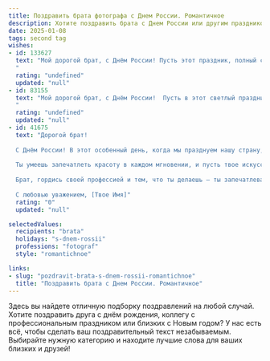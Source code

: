 ```yaml
---
title: Поздравить брата фотографа с Днем России. Романтичное
description: Хотите поздравить брата с Днем России или другим праздником? Наш ИИ создаст незабываемое поздравление, а вы обязательно выделитесь среди других.  
date: 2025-01-08
tags: second tag
wishes:
- id: 133627
  text: "Мой дорогой брат, с Днём России! Пусть этот праздник, полный света и гордости за нашу страну, станет символом твоей яркой жизни, полной таких же прекрасных и запоминающихся кадров, как те, что ты создаёшь своим объективом.  Пусть твоя любовь к фотографии всегда вдохновляет тебя на новые творческие свершения, а счастье и удача будут твоими верными спутниками на этом пути.  С праздником!
  "
  rating: "undefined"
  updated: "null"
- id: 83155
  text: "Мой дорогой брат, с Днём России!  Пусть в этот светлый праздник, как на твоих прекрасных фотографиях, всё вокруг будет озарено любовью, красотой и  гармонией.  Пусть твоя жизнь, полная ярких кадров и незабываемых моментов, будет такой же прекрасной и вдохновляющей, как  Родина-мать.  Целую тебя крепко!
  "
  rating: "undefined"
  updated: "null"
- id: 41675
  text: "Дорогой брат!
  
  С Днём России! В этот особенный день, когда мы празднуем нашу страну, хочу пожелать тебе много ярких кадров и незабываемых моментов в твоей жизни. Пусть каждый снимок, сделанный тобой, будет не только отражением реальности, но и выражением твоего уникального видения мира.
  
  Ты умеешь запечатлеть красоту в каждом мгновении, и пусть твое искусство вдохновляет людей на поиски романтики в обыденности. Пусть каждый новый проект приносит удовлетворение и радость, а твоя творческая энергия никогда не иссякнет.
  
  Брат, гордись своей профессией и тем, что ты делаешь – ты запечатлеваешь самые важные моменты не только для себя, но и для других. Желаю тебе, чтобы каждый новый день был наполнен чудесами, а твое сердце всегда было открыто для любви и счастья.
  
  С любовью уважением, [Твое Имя]"
  rating: "0"
  updated: "null"

selectedValues:
  recipients: "brata"
  holidays: "s-dnem-rossii"
  professions: "fotograf"
  style: "romantichnoe"

links:
- slug: "pozdravit-brata-s-dnem-rossii-romantichnoe"
  title: "Поздравить брата с Днем России. Романтичное"
---
```


Здесь вы найдете отличную подборку поздравлений на любой случай. 
Хотите поздравить друга с днём рождения, коллегу с профессиональным праздником или близких с Новым годом? У нас есть всё, чтобы сделать ваш поздравительный текст незабываемым. Выбирайте нужную категорию и находите лучшие слова для ваших близких и друзей!
